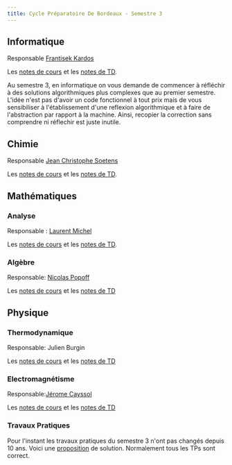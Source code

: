 ```yaml
---
title: Cycle Préparatoire De Bordeaux - Semestre 3
---
```


## Informatique

Responsable [Frantisek Kardos](https://www.labri.fr/index.php?n=Annuaires.Profile&id=Kardos_ID1346656366)

Les [notes de cours](informatique/cours.pdf) et les
[notes de TD](informatique/TD.pdf).

Au semestre 3, en informatique on vous demande de commencer à réfléchir à des
solutions algorithmiques plus complexes que au premier semestre. L'idée n'est
pas d'avoir un code fonctionnel à tout prix mais de vous sensibiliser à
l'établissement d'une reflexion algorithmique et à faire de l'abstraction par
rapport à la machine. Ainsi, recopier la correction sans comprendre ni réflechir est juste inutile.

## Chimie

Responsable [Jean Christophe Soetens](http://theo.ism.u-bordeaux1.fr/index.php)

Les [notes de cours](Chimie-cours.pdf) et les [notes de TD](Chimie-TD.pdf).

## Mathématiques

### Analyse

Responsable : [Laurent Michel](https://www.math.u-bordeaux.fr/~lamichel/enseignement.html)

Les [notes de cours](maths/ncours.pdf) et les [notes de TD](maths/ntd.pdf).

### Algèbre

Responsable: [Nicolas Popoff](https://www.math.u-bordeaux.fr/~npopoff/)

Les [notes de cours](maths/gcours.pdf) et les [notes de TD](maths/gtd.pdf)

## Physique

### Thermodynamique

Responsable: Julien Burgin

Les [notes de cours](physique/Thermo-cours.pdf) et les [notes de TD](physique/Thermo-TD.pdf)

### Electromagnétisme

Responsable:[Jérome Cayssol](https://www.loma.cnrs.fr/jerome-cayssol/)

Les [notes de cours](physique/Electromagnétisme-cours.pdf) et les [notes de TD](physique/Electromagnétisme-TD.pdf)

### Travaux Pratiques

Pour l'instant les travaux pratiques du semestre 3 n'ont pas changés depuis 10
ans. Voici une [proposition](physique/TP-S3.pdf) de
solution. Normalement tous les TPs sont correct.

